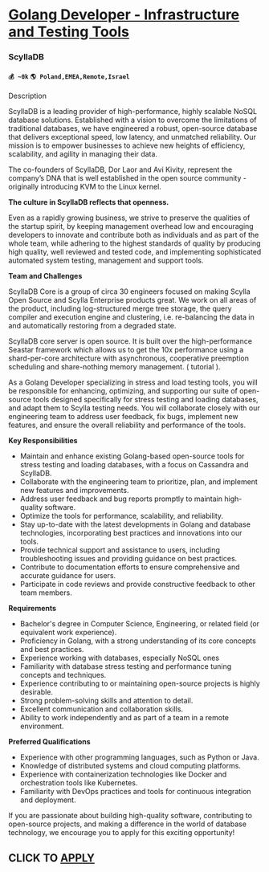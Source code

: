 # [Golang Developer - Infrastructure and Testing Tools](https://www.remotewlb.com/apply/golang-developer-infrastructure-and-testing-tools)  
### ScyllaDB  
#### `💰 ~0k` `🌎 Poland,EMEA,Remote,Israel`  

Description

ScyllaDB is a leading provider of high-performance, highly scalable NoSQL database solutions. Established with a vision to overcome the limitations of traditional databases, we have engineered a robust, open-source database that delivers exceptional speed, low latency, and unmatched reliability. Our mission is to empower businesses to achieve new heights of efficiency, scalability, and agility in managing their data.

The co-founders of ScyllaDB, Dor Laor and Avi Kivity, represent the company’s DNA that is well established in the open source community - originally introducing KVM to the Linux kernel.

  

 **The culture in ScyllaDB reflects that openness.**

Even as a rapidly growing business, we strive to preserve the qualities of the startup spirit, by keeping management overhead low and encouraging developers to innovate and contribute both as individuals and as part of the whole team, while adhering to the highest standards of quality by producing high quality, well reviewed and tested code, and implementing sophisticated automated system testing, management and support tools.

  

 **Team and Challenges**

ScyllaDB Core is a group of circa 30 engineers focused on making Scylla Open Source and Scylla Enterprise products great. We work on all areas of the product, including log-structured merge tree storage, the query compiler and execution engine and clustering, i.e. re-balancing the data in and automatically restoring from a degraded state.

ScyllaDB core server is open source. It is built over the high-performance Seastar framework which allows us to get the 10x performance using a shard-per-core architecture with asynchronous, cooperative preemption scheduling and share-nothing memory management. ( tutorial ).

  

  

As a Golang Developer specializing in stress and load testing tools, you will be responsible for enhancing, optimizing, and supporting our suite of open-source tools designed specifically for stress testing and loading databases, and adapt them to Scylla testing needs. You will collaborate closely with our engineering team to address user feedback, fix bugs, implement new features, and ensure the overall reliability and performance of the tools.

 **Key Responsibilities**

  * Maintain and enhance existing Golang-based open-source tools for stress testing and loading databases, with a focus on Cassandra and ScyllaDB.
  * Collaborate with the engineering team to prioritize, plan, and implement new features and improvements.
  * Address user feedback and bug reports promptly to maintain high-quality software.
  * Optimize the tools for performance, scalability, and reliability.
  * Stay up-to-date with the latest developments in Golang and database technologies, incorporating best practices and innovations into our tools.
  * Provide technical support and assistance to users, including troubleshooting issues and providing guidance on best practices.
  * Contribute to documentation efforts to ensure comprehensive and accurate guidance for users.
  * Participate in code reviews and provide constructive feedback to other team members.

  

 **Requirements**

  * Bachelor's degree in Computer Science, Engineering, or related field (or equivalent work experience).
  * Proficiency in Golang, with a strong understanding of its core concepts and best practices.
  * Experience working with databases, especially NoSQL ones
  * Familiarity with database stress testing and performance tuning concepts and techniques.
  * Experience contributing to or maintaining open-source projects is highly desirable.
  * Strong problem-solving skills and attention to detail.
  * Excellent communication and collaboration skills.
  * Ability to work independently and as part of a team in a remote environment.

  

 **Preferred Qualifications**

  * Experience with other programming languages, such as Python or Java.
  * Knowledge of distributed systems and cloud computing platforms.
  * Experience with containerization technologies like Docker and orchestration tools like Kubernetes.
  * Familiarity with DevOps practices and tools for continuous integration and deployment.

  

If you are passionate about building high-quality software, contributing to open-source projects, and making a difference in the world of database technology, we encourage you to apply for this exciting opportunity!

  

  

  
## CLICK TO [APPLY](https://www.remotewlb.com/apply/golang-developer-infrastructure-and-testing-tools)

